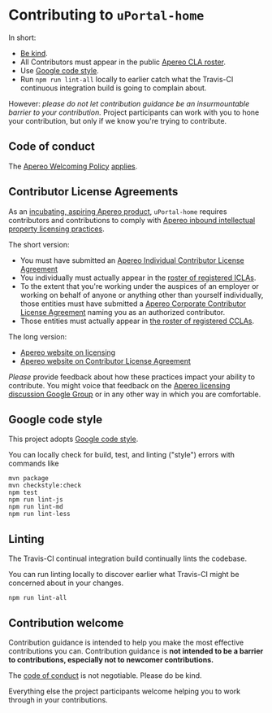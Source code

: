 # Contributing to `uPortal-home`

In short:

+ [Be kind][code of conduct].
+ All Contributors must appear in the public [Apereo CLA roster][].
+ Use [Google code style][].
+ Run `npm run lint-all` locally to earlier catch what the Travis-CI continuous
  integration build is going to complain about.

However: *please do not let contribution guidance be an insurmountable barrier to your contribution.* Project participants can work with you to hone your contribution, but only if we know you're trying to contribute.

## Code of conduct

The [Apereo Welcoming Policy][] [applies][code of conduct].

## Contributor License Agreements

As an [incubating, aspiring Apereo product][uPortal-home website on incubating], `uPortal-home` requires contributors and contributions to comply with [Apereo inbound intellectual property licensing practices][].

The short version:

+ You must have submitted an [Apereo Individual Contributor License Agreement][]
+ You individually must actually appear in the [roster of registered ICLAs][Apereo CLA roster].
+ To the extent that you're working under the auspices of an employer or working on behalf of anyone or anything other than yourself individually, those entities must have submitted a [Apereo Corporate Contributor License Agreement][] naming you as an authorized contributor.
+ Those entities must actually appear in [the roster of registered CCLAs][Apereo CLA roster].

The long version:

+ [Apereo website on licensing][]
+ [Apereo website on Contributor License Agreement][]

*Please* provide feedback about how these practices impact your ability to contribute. You might voice that feedback on the [Apereo licensing discussion Google Group][] or in any other way in which you are comfortable.

## Google code style

This project adopts [Google code style][].

You can locally check for build, test, and linting ("style") errors with commands like

```shell
mvn package
mvn checkstyle:check
npm test
npm run lint-js
npm run lint-md
npm run lint-less
```

## Linting

The Travis-CI continual integration build continually lints the codebase.

You can run linting locally to discover earlier what Travis-CI might be
concerned about in your changes.

`npm run lint-all`

## Contribution welcome

Contribution guidance is intended to help you make the most effective contributions you can. Contribution guidance is **not intended to be a barrier to contributions, especially not to newcomer contributions.**

The [code of conduct][] is not negotiable. Please do be kind.

Everything else the project participants welcome helping you to work through in your contributions.


[uPortal-home website on incubating]: http://uportal-project.github.io/uportal-home/apereo-incubation.html
[Apereo CLA roster]: http://licensing.apereo.org/completed-clas
[Apereo Corporate Contributor License Agreement]: https://www.apereo.org/sites/default/files/Licensing%20Agreements/apereo-ccla.pdf
[Apereo inbound intellectual property licensing practices]: https://www.apereo.org/licensing/practices
[Apereo Individual Contributor License Agreement]: https://www.apereo.org/sites/default/files/Licensing%20Agreements/apereo-icla.pdf
[Apereo licensing discussion Google Group]: https://groups.google.com/a/apereo.org/forum/#!forum/licensing-discuss
[Apereo website on Contributor License Agreement]: https://www.apereo.org/licensing/agreements
[Apereo website on licensing]: https://www.apereo.org/licensing
[Apereo Welcoming Policy]: https://www.apereo.org/content/apereo-welcoming-policy
[code of conduct]: ../CODE_OF_CONDUCT.md
[Google code style]: https://google.github.io/styleguide/
